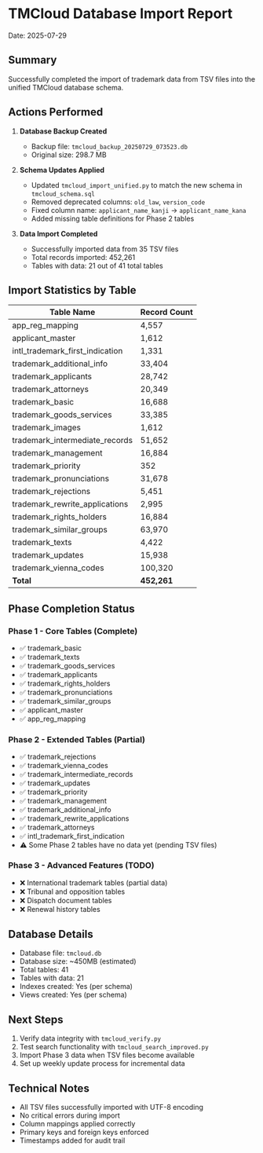 # TMCloud Database Import Report
Date: 2025-07-29

## Summary
Successfully completed the import of trademark data from TSV files into the unified TMCloud database schema.

## Actions Performed

1. **Database Backup Created**
   - Backup file: `tmcloud_backup_20250729_073523.db`
   - Original size: 298.7 MB

2. **Schema Updates Applied**
   - Updated `tmcloud_import_unified.py` to match the new schema in `tmcloud_schema.sql`
   - Removed deprecated columns: `old_law`, `version_code`
   - Fixed column name: `applicant_name_kanji` → `applicant_name_kana`
   - Added missing table definitions for Phase 2 tables

3. **Data Import Completed**
   - Successfully imported data from 35 TSV files
   - Total records imported: 452,261
   - Tables with data: 21 out of 41 total tables

## Import Statistics by Table

| Table Name                          | Record Count |
|-------------------------------------|--------------|
| app_reg_mapping                     | 4,557        |
| applicant_master                    | 1,612        |
| intl_trademark_first_indication     | 1,331        |
| trademark_additional_info           | 33,404       |
| trademark_applicants                | 28,742       |
| trademark_attorneys                 | 20,349       |
| trademark_basic                     | 16,688       |
| trademark_goods_services            | 33,385       |
| trademark_images                    | 1,612        |
| trademark_intermediate_records      | 51,652       |
| trademark_management                | 16,884       |
| trademark_priority                  | 352          |
| trademark_pronunciations            | 31,678       |
| trademark_rejections                | 5,451        |
| trademark_rewrite_applications      | 2,995        |
| trademark_rights_holders            | 16,884       |
| trademark_similar_groups            | 63,970       |
| trademark_texts                     | 4,422        |
| trademark_updates                   | 15,938       |
| trademark_vienna_codes              | 100,320      |
| **Total**                           | **452,261**  |

## Phase Completion Status

### Phase 1 - Core Tables (Complete)
- ✅ trademark_basic
- ✅ trademark_texts
- ✅ trademark_goods_services
- ✅ trademark_applicants
- ✅ trademark_rights_holders
- ✅ trademark_pronunciations
- ✅ trademark_similar_groups
- ✅ applicant_master
- ✅ app_reg_mapping

### Phase 2 - Extended Tables (Partial)
- ✅ trademark_rejections
- ✅ trademark_vienna_codes
- ✅ trademark_intermediate_records
- ✅ trademark_updates
- ✅ trademark_priority
- ✅ trademark_management
- ✅ trademark_additional_info
- ✅ trademark_rewrite_applications
- ✅ trademark_attorneys
- ✅ intl_trademark_first_indication
- ⚠️ Some Phase 2 tables have no data yet (pending TSV files)

### Phase 3 - Advanced Features (TODO)
- ❌ International trademark tables (partial data)
- ❌ Tribunal and opposition tables
- ❌ Dispatch document tables
- ❌ Renewal history tables

## Database Details
- Database file: `tmcloud.db`
- Database size: ~450MB (estimated)
- Total tables: 41
- Tables with data: 21
- Indexes created: Yes (per schema)
- Views created: Yes (per schema)

## Next Steps
1. Verify data integrity with `tmcloud_verify.py`
2. Test search functionality with `tmcloud_search_improved.py`
3. Import Phase 3 data when TSV files become available
4. Set up weekly update process for incremental data

## Technical Notes
- All TSV files successfully imported with UTF-8 encoding
- No critical errors during import
- Column mappings applied correctly
- Primary keys and foreign keys enforced
- Timestamps added for audit trail